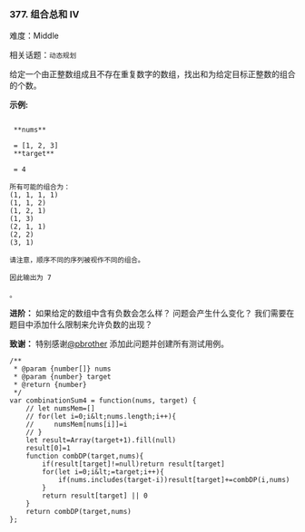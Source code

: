 ### 377. 组合总和 Ⅳ

难度：Middle

相关话题：`动态规划`

给定一个由正整数组成且不存在重复数字的数组，找出和为给定目标正整数的组合的个数。



 **示例:** 





```

 **nums** 

 = [1, 2, 3]
 **target** 

 = 4

所有可能的组合为：
(1, 1, 1, 1)
(1, 1, 2)
(1, 2, 1)
(1, 3)
(2, 1, 1)
(2, 2)
(3, 1)

请注意，顺序不同的序列被视作不同的组合。

因此输出为 7

。

```

 **进阶：** 
如果给定的数组中含有负数会怎么样？
问题会产生什么变化？
我们需要在题目中添加什么限制来允许负数的出现？



 **致谢：** 
特别感谢[@pbrother](https://leetcode.com/pbrother/)
添加此问题并创建所有测试用例。




```
/**
 * @param {number[]} nums
 * @param {number} target
 * @return {number}
 */
var combinationSum4 = function(nums, target) {
    // let numsMem=[]
    // for(let i=0;i&lt;nums.length;i++){
    //     numsMem[nums[i]]=i
    // }
    let result=Array(target+1).fill(null)
    result[0]=1
    function combDP(target,nums){
        if(result[target]!=null)return result[target]
        for(let i=0;i&lt;=target;i++){
            if(nums.includes(target-i))result[target]+=combDP(i,nums)
        }
        return result[target] || 0
    }
    return combDP(target,nums)
};



```
